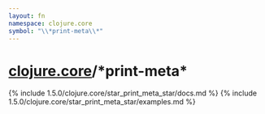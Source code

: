 ```yaml
---
layout: fn
namespace: clojure.core
symbol: "\\*print-meta\\*"
---
```


# [clojure.core](../)/\*print-meta\*

{% include 1.5.0/clojure.core/star_print_meta_star/docs.md %}
{% include 1.5.0/clojure.core/star_print_meta_star/examples.md %}

